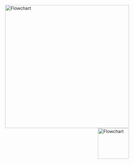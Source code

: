 <img alt="Flowchart" src="https://tinyurl.com/26ef3o7a"
width="400" align="right">

<img alt="Flowchart" src="https://tinyurl.com/26ef3o7a" width="100" align="right">
